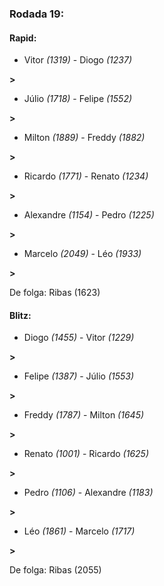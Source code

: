 ### Rodada 19:

#### Rapid:

* Vitor *(1319)*     -     Diogo *(1237)*

 **>** 
* Júlio *(1718)*     -     Felipe *(1552)*

 **>** 
* Milton *(1889)*     -     Freddy *(1882)*

 **>** 
* Ricardo *(1771)*     -     Renato *(1234)*

 **>** 
* Alexandre *(1154)*     -     Pedro *(1225)*

 **>** 
* Marcelo *(2049)*     -     Léo *(1933)*

 **>** 

De folga: Ribas (1623)

#### Blitz:

* Diogo *(1455)*     -     Vitor *(1229)*

 **>** 
* Felipe *(1387)*     -     Júlio *(1553)*

 **>** 
* Freddy *(1787)*     -     Milton *(1645)*

 **>** 
* Renato *(1001)*     -     Ricardo *(1625)*

 **>** 
* Pedro *(1106)*     -     Alexandre *(1183)*

 **>** 
* Léo *(1861)*     -     Marcelo *(1717)*

 **>** 

De folga: Ribas (2055)

